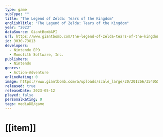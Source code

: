 ```yaml
---
type: game
subType: ""
title: "The Legend of Zelda: Tears of the Kingdom"
englishTitle: "The Legend of Zelda: Tears of the Kingdom"
year: "2023"
dataSource: GiantBombAPI
url: https://www.giantbomb.com/the-legend-of-zelda-tears-of-the-kingdom/3030-73813/
id: 3030-73813
developers:
  - Nintendo EPD
  - Monolith Software, Inc.
publishers:
  - Nintendo
genres:
  - Action-Adventure
onlineRating: 0
image: https://www.giantbomb.com/a/uploads/scale_large/20/201266/3540555-3575636093-co5vm.png
released: true
releaseDate: 2023-05-12
played: false
personalRating: 0
tags: mediaDB/game
---
```

# [[item]]
